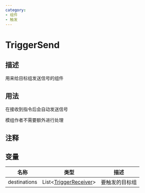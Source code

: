 ```yaml
---
category: 
- 组件
- 触发
---
```

# TriggerSend
## 描述

用来给目标组发送信号的组件

## 用法

在接收到指令后会自动发送信号

模组作者不需要额外进行处理

## 注释

## 变量
| 名称 | 类型 | 描述 |
| ----------- | ----------- | ----------- |
| destinations | List<[TriggerReceiver](./TriggerReceiver.md)> | 要触发的目标组 |  